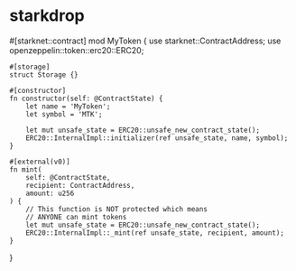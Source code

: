 # starkdrop
#[starknet::contract]
mod MyToken {
    use starknet::ContractAddress;
    use openzeppelin::token::erc20::ERC20;

    #[storage]
    struct Storage {}

    #[constructor]
    fn constructor(self: @ContractState) {
        let name = 'MyToken';
        let symbol = 'MTK';

        let mut unsafe_state = ERC20::unsafe_new_contract_state();
        ERC20::InternalImpl::initializer(ref unsafe_state, name, symbol);
    }

    #[external(v0)]
    fn mint(
        self: @ContractState,
        recipient: ContractAddress,
        amount: u256
    ) {
        // This function is NOT protected which means
        // ANYONE can mint tokens
        let mut unsafe_state = ERC20::unsafe_new_contract_state();
        ERC20::InternalImpl::_mint(ref unsafe_state, recipient, amount);
    }
}
